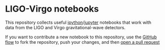LIGO-Virgo notebooks
====================

This repository collects useful [ipython](https://ipython.org/)/[jupyter](https://jupyter.org/) notebooks that work with data from the LIGO and Virgo gravitational-wave detectors.

If you want to contribute a new notebook to this repository, use the [GitHub flow](https://guides.github.com/introduction/flow/) to fork the repository, push your changes, and then [open a pull request](//github.com/ligovirgo/notebooks/compare)
